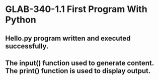 # GLAB-340-1.1 First Program With Python
## Hello.py program written and executed successfully. 
## The input() function used to generate content.  The print() function is used to display output.
